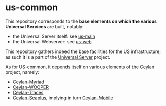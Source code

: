 # us-common
This repository corresponds to the **base elements on which the various Universal Services** are built, notably:
* the Universal Server itself: see [us-main](https://github.com/Olivier-Boudeville/us-main/)
* the Universal Webserver: see [us-web](https://github.com/Olivier-Boudeville/us-web/)

This repository gathers indeed the base facilities for the US infrastructure; as such it is a part of the [Universal Server](https://github.com/Olivier-Boudeville/Universal-Server) project.

As for US-common, it depends itself on various elements of the [Ceylan](https://github.com/Olivier-Boudeville/Ceylan) project, namely:
* [Ceylan-Myriad](https://github.com/Olivier-Boudeville/Ceylan-Myriad)
* [Ceylan-WOOPER](https://github.com/Olivier-Boudeville/Ceylan-WOOPER)
* [Ceylan-Traces](https://github.com/Olivier-Boudeville/Ceylan-Traces)
* [Ceylan-Seaplus](https://github.com/Olivier-Boudeville/Ceylan-Seaplus), implying in turn [Ceylan-Mobile](https://github.com/Olivier-Boudeville/Ceylan-Mobile)



